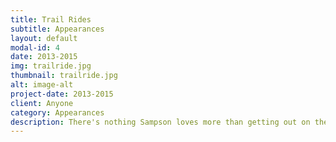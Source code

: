 ```yaml
---
title: Trail Rides
subtitle: Appearances
layout: default
modal-id: 4
date: 2013-2015
img: trailride.jpg
thumbnail: trailride.jpg
alt: image-alt
project-date: 2013-2015
client: Anyone
category: Appearances
description: There's nothing Sampson loves more than getting out on the trail. He hits it with verve and vigor, and loves to see the world. A smooth rider, he makes for wonderful trail rides.
---
```

